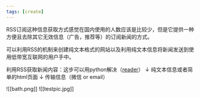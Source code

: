 ```yaml
---
tags: [create]
---
```


RSS订阅这种信息获取方式感觉在国内使用的人数应该是比较少，但是它提供一种方便且去除其它无效信息（广告，推荐等）的订阅新闻的方式。

可以利用RSS的机制来创建纯文本格式的网站以及利用纯文本信息将新闻发送到使用低带宽互联网的用户手中。

利用RSS获取新闻内容：这步可以用python解决（[reader](https://github.com/lemon24/reader)）
↓
纯文本信息或者简单的html页面
↓
传输信息（微信 or email）


![[bath.png]]
![[testpic.jpg]]
